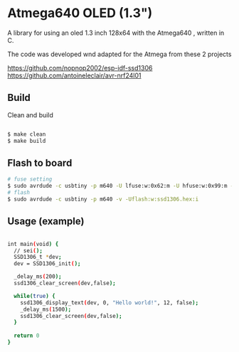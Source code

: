 Atmega640 OLED (1.3")
=====================

A library for using an oled 1.3 inch 128x64 with the Atmega640 , written in C.

The code was developed wnd adapted for the Atmega from these 2 projects 

https://github.com/nopnop2002/esp-idf-ssd1306 \
https://github.com/antoineleclair/avr-nrf24l01

## Build

Clean and build

```bash

$ make clean
$ make build
```

## Flash to board

```bash
# fuse setting
$ sudo avrdude -c usbtiny -p m640 -U lfuse:w:0x62:m -U hfuse:w:0x99:m -U efuse:w:0xff:m 
# flash
$ sudo avrdude -c usbtiny -p m640 -v -Uflash:w:ssd1306.hex:i 

```

## Usage (example)

```bash

int main(void) {
  // sei();
  SSD1306_t *dev;
  dev = SSD1306_init();

  _delay_ms(200);
  ssd1306_clear_screen(dev,false);

  while(true) {
    ssd1306_display_text(dev, 0, "Hello world!", 12, false);
    _delay_ms(1500);
    ssd1306_clear_screen(dev,false);
  }
  
  return 0
}
	
```
